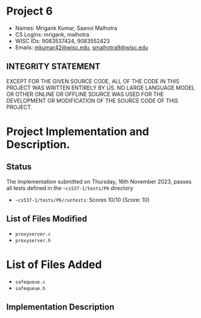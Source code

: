 # Project 6

- Names: Mrigank Kumar, Saanvi Malhotra
- CS Logins: mrigank, malhotra
- WISC IDs: 9083537424, 9083552423
- Emails: mkumar42@wisc.edu, smalhotra9@wisc.edu

## INTEGRITY STATEMENT
EXCEPT FOR THE GIVEN SOURCE CODE, ALL OF THE CODE IN THIS PROJECT WAS WRITTEN ENTIRELY BY US. NO LARGE LANGUAGE MODEL OR OTHER ONLINE OR OFFLINE SOURCE WAS USED FOR THE DEVELOPMENT OR MODIFICATION OF THE SOURCE CODE OF THIS PROJECT.

# Project Implementation and Description.

## Status
The implementation submitted on Thursday, 16th November 2023, passes all tests defined in the `~cs537-1/tests/P6` directory
- `~cs537-1/tests/P6/runtests`: Scores 10/10 (Score: 10)

## List of Files Modified
- `proxyserver.c`
- `proxyserver.h`

# List of Files Added
- `safequeue.c`
- `safequeue.h`

## Implementation Description
<!-- TODO -->
